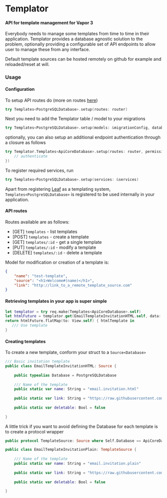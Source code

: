 # Templator

#### API for template management for Vapor 3

Everybody needs to manage some templates from time to time in their application. Templator provides a database agnostic solution to the problem, optionally providing a configurable set of API endpoints to allow user to manage these from any interface.

Default template sources can be hosted remotely on github for example and reloaded/reset at will.

### Usage

#### Configuration

To setup API routes do (more on routes [here](#api_routes))

```swift
try Templates<PostgreSQLDatabase>.setup(routes: router)
```

Next you need to add the Templator table / model to your migrations

```swift
try Templates<PostgreSQLDatabase>.setup(models: &migrationConfig, database: .db)
```

optionally, you can also setup an additional endpoint authentication through a closure as follows


```swift
try Templator.Templates<ApiCoreDatabase>.setup(routes: router, permissionCheck: { (routeEnumValue, req) -> EventLoopFuture<Bool> in
    // authenticate
})
```

To register required services, run

```swift
try Templates<PostgreSQLDatabase>.setup(services: &services)
```
Apart from registering [Leaf]() as a templating system, `Templates<PostgreSQLDatabase>` is registered to be used internally in your application.

#### API routes

Routes available are as follows:

* [GET] `templates` - list templates
* [POST] `templates` - create a template
* [GET] `templates/:id` - get a single template
* [PUT] `templates/:id` - modify a template
* [DELETE] `templates/:id` - delete a template

Model for modification or creation of a template is:

```json
{
	"name": "test-template",
	"source": "<h1>Welcome#(name)</h1>",
	"link": "http://link_to_a_remote_template_source.com"
}
```

#### Retrieving templates in your app is super simple

```swift
let templator = try req.make(Templates<ApiCoreDatabase>.self)
let htmlFuture = templator.get(EmailTemplateInvitationHTML.self, data: templateModel, on: req)
return htmlFuture.flatMap(to: View.self) { htmlTemplate in
   /// Use template
}
```

#### Creating templates

To create a new template, conform your struct to a `Source<Database>`

```swift
/// Basic invitation template
public class EmailTemplateInvitationHTML: Source {
	
	public typealias Database = PostgreSQLDatabase
    
    /// Name of the template
    public static var name: String = "email.invitation.html"
    
    public static var link: String = "https://raw.githubusercontent.com/LiveUI/ApiCore/master/Resources/Templates/email.invitation.html.leaf"
    
    public static var deletable: Bool = false
    
}
```

A little trick if you want to avoid defining the Database for each template is to create a protocol wrapper

```swift
public protocol TemplateSource: Source where Self.Database == ApiCoreDatabase { }

public class EmailTemplateInvitationPlain: TemplateSource {
    
    /// Name of the template
    public static var name: String = "email.invitation.plain"
    
    public static var link: String = "https://raw.githubusercontent.com/LiveUI/ApiCore/master/Resources/Templates/email.invitation.plain.leaf"
    
    public static var deletable: Bool = false
    
}
```

